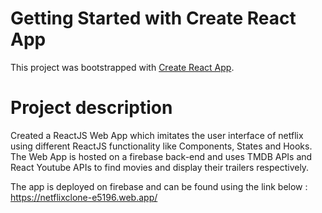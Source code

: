 # Getting Started with Create React App

This project was bootstrapped with [Create React App](https://github.com/facebook/create-react-app).

# Project description

Created a ReactJS Web App which imitates the user interface of netflix using different ReactJS functionality like Components,
States and Hooks. The Web App is hosted on a firebase back-end and uses TMDB APIs and React Youtube APIs to find
movies and display their trailers respectively.

The app is deployed on firebase and can be found using the link below :
https://netflixclone-e5196.web.app/
